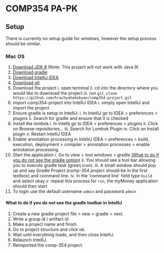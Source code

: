 

# COMP354 PA-PK

## Setup

There is currently no setup guide for windows, however the setup process should be similar.

### Mac OS
1. [Download JDK 8](http://www.oracle.com/technetwork/java/javase/downloads/jdk8-downloads-2133151.html) (Note: This project will not work with Java 9)
2.	[Download gradle](https://gradle.org/install/)
3.	[Download IntelliJ IDEA](https://www.jetbrains.com/idea/download/#section=mac)
4.	[Download git](https://git-scm.com/download/mac)
5.	Download the project
    i. open terminal
    ii. cd into the directory where you would like to download the project
    iii. run `git clone https://github.com/hrachyahakobyan/comp354-project.git`
6.	import comp354-project into IntelliJ IDEA
    i. simply open IntelliJ and import the project
7.	Ensure gradle is setup in IntelliJ:
    i. In IntelliJ go to IDEA > preferences > plugins
    ii. Search for gradle and ensure that it is checked
8.	Install the lombok
    i.	In Intellij go to IDEA > preferences > plugins
    ii. Click on Browse repositories...
    iii. Search for Lombok Plugin
    iv. Click on Install plugin
    v. Restart IntelliJ IDEA
9.	Enable annotation processing in IntelliJ
IDEA > preferences > build, execution, deployment > compiler > annotation processes > enable annotation processing.
10.	Start the application
    i. Go to view > tool windows > gradle [(What to do if you do not see the gradle option)](#gradle-toolbar-setup)
    ii.	You should see a tool bar allowing you to execute gradle task (green icon).
    iii. A small window should pop up and say Gradle Project (comp-354 project should be in the first textbox) and command line.
    iv. In the 'command line' field type `build` and select okay
    v. repeat this process for `run`, the myMoney application should then start
11.	To login use the default username `admin` and password `admin`

#### What to do if you do not see the gradle toolbar in IntelliJ <a href="gradle-toolbar-setup"></a>
1.	Create a new gradle project  file > new > gradle > next.
2.	Write a group id / artifact id
3.	Make a project name and finish.
4.	Go to project structure and click ok.
5.	Wait until everything loads, and then close IntelliJ.
6.	Relaunch IntelliJ.
7.	Reimported the comp-354 project.
